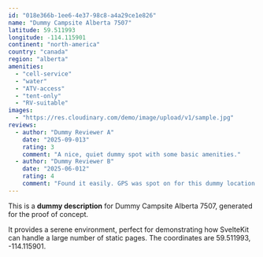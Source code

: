 ```yaml
---
id: "018e366b-1ee6-4e37-98c8-a4a29ce1e826"
name: "Dummy Campsite Alberta 7507"
latitude: 59.511993
longitude: -114.115901
continent: "north-america"
country: "canada"
region: "alberta"
amenities:
  - "cell-service"
  - "water"
  - "ATV-access"
  - "tent-only"
  - "RV-suitable"
images:
  - "https://res.cloudinary.com/demo/image/upload/v1/sample.jpg"
reviews:
  - author: "Dummy Reviewer A"
    date: "2025-09-013"
    rating: 3
    comment: "A nice, quiet dummy spot with some basic amenities."
  - author: "Dummy Reviewer B"
    date: "2025-06-012"
    rating: 4
    comment: "Found it easily. GPS was spot on for this dummy location."
---
```


This is a **dummy description** for Dummy Campsite Alberta 7507, generated for the proof of concept.

It provides a serene environment, perfect for demonstrating how SvelteKit can handle a large number of static pages. The coordinates are 59.511993, -114.115901.
